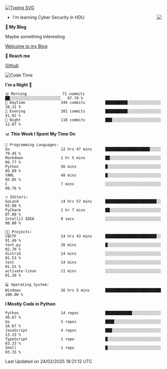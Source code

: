[![Typing SVG](https://readme-typing-svg.herokuapp.com?font=Fira+Code&pause=1000&random=false&width=450&height=60&lines=Hello+%F0%9F%91%8B%F0%9F%8F%BB;I'm+JBNRZ)](https://git.io/typing-svg)

<a href="#">
  <img align="right" src="https://github-readme-stats.vercel.app/api?username=JBNRZ&show_icons=true&bg_color=15,f2f7fd,E0EAFC" />
</a>

- I'm learning Cyber Security in HDU

 **🌱 My Blog**

Maybe something interesting

[Welcome to my Blog](https://jbnrz.com.cn/)

 **💬 Reach me** 

[Github](https://github.com/JBNRZ)


<!--START_SECTION:waka-->
![Code Time](http://img.shields.io/badge/Code%20Time-998%20hrs%2033%20mins-blue)

**I'm a Night 🦉** 

```text
🌞 Morning                71 commits          ██░░░░░░░░░░░░░░░░░░░░░░░   07.79 % 
🌆 Daytime                349 commits         ██████████░░░░░░░░░░░░░░░   38.31 % 
🌃 Evening                381 commits         ██████████░░░░░░░░░░░░░░░   41.82 % 
🌙 Night                  110 commits         ███░░░░░░░░░░░░░░░░░░░░░░   12.07 % 
```


📊 **This Week I Spent My Time On** 

```text
💬 Programming Languages: 
Go                       12 hrs 47 mins      ████████████████████░░░░░   79.45 % 
Markdown                 1 hr 5 mins         ██░░░░░░░░░░░░░░░░░░░░░░░   06.77 % 
Python                   56 mins             █░░░░░░░░░░░░░░░░░░░░░░░░   05.89 % 
YAML                     48 mins             █░░░░░░░░░░░░░░░░░░░░░░░░   05.05 % 
C                        7 mins              ░░░░░░░░░░░░░░░░░░░░░░░░░   00.76 % 

🔥 Editors: 
GoLand                   14 hrs 57 mins      ███████████████████████░░   93.00 % 
PyCharm                  1 hr 7 mins         ██░░░░░░░░░░░░░░░░░░░░░░░   07.00 % 
IntelliJ IDEA            0 secs              ░░░░░░░░░░░░░░░░░░░░░░░░░   00.00 % 

🐱‍💻 Projects: 
CBCTF                    14 hrs 43 mins      ███████████████████████░░   91.49 % 
test.py                  26 mins             █░░░░░░░░░░░░░░░░░░░░░░░░   02.70 % 
distrib                  14 mins             ░░░░░░░░░░░░░░░░░░░░░░░░░   01.53 % 
test                     14 mins             ░░░░░░░░░░░░░░░░░░░░░░░░░   01.51 % 
activate-linux           11 mins             ░░░░░░░░░░░░░░░░░░░░░░░░░   01.20 % 

💻 Operating System: 
Windows                  16 hrs 5 mins       █████████████████████████   100.00 % 
```

**I Mostly Code in Python** 

```text
Python                   14 repos            ████████████░░░░░░░░░░░░░   46.67 % 
Go                       5 repos             ████░░░░░░░░░░░░░░░░░░░░░   16.67 % 
JavaScript               4 repos             ███░░░░░░░░░░░░░░░░░░░░░░   13.33 % 
TypeScript               1 repo              █░░░░░░░░░░░░░░░░░░░░░░░░   03.33 % 
Shell                    1 repo              █░░░░░░░░░░░░░░░░░░░░░░░░   03.33 % 
```




 Last Updated on 24/02/2025 18:21:12 UTC
<!--END_SECTION:waka-->
